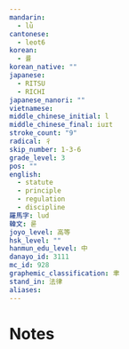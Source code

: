 ```yaml
---
mandarin:
  - lǜ
cantonese:
  - leot6
korean:
  - 률
korean_native: ""
japanese:
  - RITSU
  - RICHI
japanese_nanori: ""
vietnamese:
middle_chinese_initial: l
middle_chinese_final: iuɪt
stroke_count: "9"
radical: 彳
skip_number: 1-3-6
grade_level: 3
pos: ""
english:
  - statute
  - principle
  - regulation
  - discipline
羅馬字: lud
韓文: 룯
joyo_level: 高等
hsk_level: ""
hanmun_edu_level: 中
danayo_id: 3111
mc_id: 928
graphemic_classification: 聿
stand_in: 法律
aliases:
---
```


# Notes
